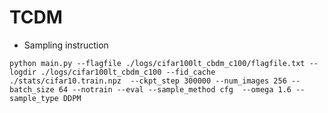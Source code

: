 # TCDM

* Sampling instruction
  
 ``` python main.py --flagfile ./logs/cifar100lt_cbdm_c100/flagfile.txt --logdir ./logs/cifar100lt_cbdm_c100 --fid_cache ./stats/cifar10.train.npz  --ckpt_step 300000 --num_images 256 --batch_size 64 --notrain --eval --sample_method cfg  --omega 1.6 --sample_type DDPM ```
